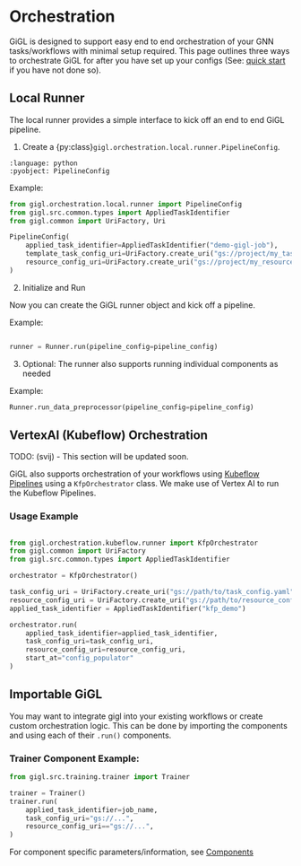 # Orchestration

GiGL is designed to support easy end to end orchestration of your GNN tasks/workflows with minimal setup required. This
page outlines three ways to orchestrate GiGL for after you have set up your configs (See:
[quick start](./quick_start.md) if you have not done so).

## Local Runner

The local runner provides a simple interface to kick off an end to end GiGL pipeline.

1. Create a {py:class}`gigl.orchestration.local.runner.PipelineConfig`.


```{literalinclude} ../../../python/gigl/orchestration/local/runner.py
:language: python
:pyobject: PipelineConfig
```

Example:

```python
from gigl.orchestration.local.runner import PipelineConfig
from gigl.src.common.types import AppliedTaskIdentifier
from gigl.common import UriFactory, Uri

PipelineConfig(
    applied_task_identifier=AppliedTaskIdentifier("demo-gigl-job"),
    template_task_config_uri=UriFactory.create_uri("gs://project/my_task_config.yaml"),
    resource_config_uri=UriFactory.create_uri("gs://project/my_resource_config.yaml")
)
```

2. Initialize and Run

Now you can create the GiGL runner object and kick off a pipeline.

Example:

```python

runner = Runner.run(pipeline_config=pipeline_config)

```

3. Optional: The runner also supports running individual components as needed

Example:

```python
Runner.run_data_preprocessor(pipeline_config=pipeline_config)
```

## VertexAI (Kubeflow) Orchestration

TODO: (svij) - This section will be updated soon.

GiGL also supports orchestration of your workflows using
[Kubeflow Pipelines](https://www.kubeflow.org/docs/components/pipelines/v2/) using a `KfpOrchestrator` class. We make
use of Vertex AI to run the Kubeflow Pipelines.

### Usage Example

```python

from gigl.orchestration.kubeflow.runner import KfpOrchestrator
from gigl.common import UriFactory
from gigl.src.common.types import AppliedTaskIdentifier

orchestrator = KfpOrchestrator()

task_config_uri = UriFactory.create_uri("gs://path/to/task_config.yaml")
resource_config_uri = UriFactory.create_uri("gs://path/to/resource_config.yaml")
applied_task_identifier = AppliedTaskIdentifier("kfp_demo")

orchestrator.run(
    applied_task_identifier=applied_task_identifier,
    task_config_uri=task_config_uri,
    resource_config_uri=resource_config_uri,
    start_at="config_populator"
)

```

## Importable GiGL

You may want to integrate gigl into your existing workflows or create custom orchestration logic. This can be done by
importing the components and using each of their `.run()` components.

### Trainer Component Example:

```python
from gigl.src.training.trainer import Trainer

trainer = Trainer()
trainer.run(
    applied_task_identifier=job_name,
    task_config_uri="gs://...",
    resource_config_uri=="gs://...",
)
```

For component specific parameters/information, see [Components](../overview/architecture.md)
